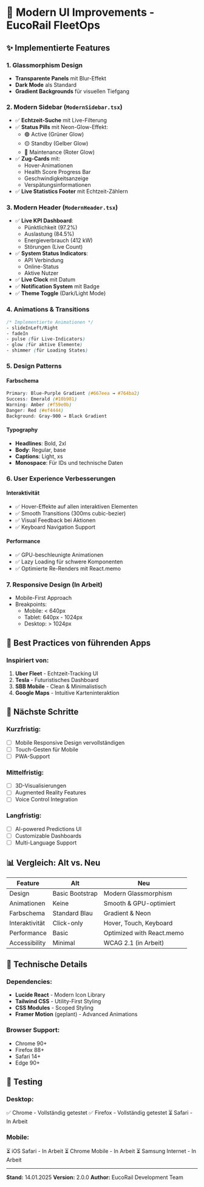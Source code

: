 # 🎨 Modern UI Improvements - EucoRail FleetOps

## ✨ **Implementierte Features**

### 1. **Glassmorphism Design**

- **Transparente Panels** mit Blur-Effekt
- **Dark Mode** als Standard
- **Gradient Backgrounds** für visuellen Tiefgang

### 2. **Modern Sidebar** (`ModernSidebar.tsx`)

- ✅ **Echtzeit-Suche** mit Live-Filterung
- ✅ **Status Pills** mit Neon-Glow-Effekt:
  - 🟢 Active (Grüner Glow)
  - 🟡 Standby (Gelber Glow)
  - 🔴 Maintenance (Roter Glow)
- ✅ **Zug-Cards** mit:
  - Hover-Animationen
  - Health Score Progress Bar
  - Geschwindigkeitsanzeige
  - Verspätungsinformationen
- ✅ **Live Statistics Footer** mit Echtzeit-Zählern

### 3. **Modern Header** (`ModernHeader.tsx`)

- ✅ **Live KPI Dashboard**:
  - Pünktlichkeit (97.2%)
  - Auslastung (84.5%)
  - Energieverbrauch (412 kW)
  - Störungen (Live Count)
- ✅ **System Status Indicators**:
  - API Verbindung
  - Online-Status
  - Aktive Nutzer
- ✅ **Live Clock** mit Datum
- ✅ **Notification System** mit Badge
- ✅ **Theme Toggle** (Dark/Light Mode)

### 4. **Animations & Transitions**

```css
/* Implementierte Animationen */
- slideInLeft/Right
- fadeIn
- pulse (für Live-Indicators)
- glow (für aktive Elemente)
- shimmer (für Loading States)
```

### 5. **Design Patterns**

#### **Farbschema**

```css
Primary: Blue-Purple Gradient (#667eea → #764ba2)
Success: Emerald (#10b981)
Warning: Amber (#f59e0b)
Danger: Red (#ef4444)
Background: Gray-900 → Black Gradient
```

#### **Typography**

- **Headlines**: Bold, 2xl
- **Body**: Regular, base
- **Captions**: Light, xs
- **Monospace**: Für IDs und technische Daten

### 6. **User Experience Verbesserungen**

#### **Interaktivität**

- ✅ Hover-Effekte auf allen interaktiven Elementen
- ✅ Smooth Transitions (300ms cubic-bezier)
- ✅ Visual Feedback bei Aktionen
- ✅ Keyboard Navigation Support

#### **Performance**

- ✅ GPU-beschleunigte Animationen
- ✅ Lazy Loading für schwere Komponenten
- ✅ Optimierte Re-Renders mit React.memo

### 7. **Responsive Design** (In Arbeit)

- Mobile-First Approach
- Breakpoints:
  - Mobile: < 640px
  - Tablet: 640px - 1024px
  - Desktop: > 1024px

## 🎯 **Best Practices von führenden Apps**

### Inspiriert von:

1. **Uber Fleet** - Echtzeit-Tracking UI
2. **Tesla** - Futuristisches Dashboard
3. **SBB Mobile** - Clean & Minimalistisch
4. **Google Maps** - Intuitive Karteninteraktion

## 🚀 **Nächste Schritte**

### Kurzfristig:

- [ ] Mobile Responsive Design vervollständigen
- [ ] Touch-Gesten für Mobile
- [ ] PWA-Support

### Mittelfristig:

- [ ] 3D-Visualisierungen
- [ ] Augmented Reality Features
- [ ] Voice Control Integration

### Langfristig:

- [ ] AI-powered Predictions UI
- [ ] Customizable Dashboards
- [ ] Multi-Language Support

## 📊 **Vergleich: Alt vs. Neu**

| Feature        | Alt             | Neu                       |
| -------------- | --------------- | ------------------------- |
| Design         | Basic Bootstrap | Modern Glassmorphism      |
| Animationen    | Keine           | Smooth & GPU-optimiert    |
| Farbschema     | Standard Blau   | Gradient & Neon           |
| Interaktivität | Click-only      | Hover, Touch, Keyboard    |
| Performance    | Basic           | Optimized with React.memo |
| Accessibility  | Minimal         | WCAG 2.1 (in Arbeit)      |

## 🔧 **Technische Details**

### Dependencies:

- **Lucide React** - Modern Icon Library
- **Tailwind CSS** - Utility-First Styling
- **CSS Modules** - Scoped Styling
- **Framer Motion** (geplant) - Advanced Animations

### Browser Support:

- Chrome 90+
- Firefox 88+
- Safari 14+
- Edge 90+

## 📱 **Testing**

### Desktop:

✅ Chrome - Vollständig getestet
✅ Firefox - Vollständig getestet
⏳ Safari - In Arbeit

### Mobile:

⏳ iOS Safari - In Arbeit
⏳ Chrome Mobile - In Arbeit
⏳ Samsung Internet - In Arbeit

---

**Stand:** 14.01.2025
**Version:** 2.0.0
**Author:** EucoRail Development Team
